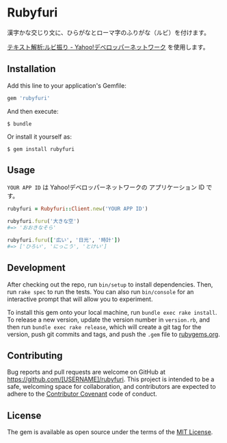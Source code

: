 # Rubyfuri

漢字かな交じり文に、ひらがなとローマ字のふりがな（ルビ）を付けます。

[テキスト解析:ルビ振り - Yahoo!デベロッパーネットワーク](http://developer.yahoo.co.jp/webapi/jlp/furigana/v1/furigana.html) を使用します。

## Installation

Add this line to your application's Gemfile:

```ruby
gem 'rubyfuri'
```

And then execute:

    $ bundle

Or install it yourself as:

    $ gem install rubyfuri

## Usage

``YOUR APP ID`` は Yahoo!デベロッパーネットワークの アプリケーション ID です。

```ruby
rubyfuri = Rubyfuri::Client.new('YOUR APP ID')

rubyfuri.furu('大きな空')
#=> 'おおきなそら'

rubyfuri.furu(['広い', '日光', '時計'])
#=> ['ひろい', 'にっこう', 'とけい']
```

## Development

After checking out the repo, run `bin/setup` to install dependencies. Then, run `rake spec` to run the tests. You can also run `bin/console` for an interactive prompt that will allow you to experiment.

To install this gem onto your local machine, run `bundle exec rake install`. To release a new version, update the version number in `version.rb`, and then run `bundle exec rake release`, which will create a git tag for the version, push git commits and tags, and push the `.gem` file to [rubygems.org](https://rubygems.org).

## Contributing

Bug reports and pull requests are welcome on GitHub at https://github.com/[USERNAME]/rubyfuri. This project is intended to be a safe, welcoming space for collaboration, and contributors are expected to adhere to the [Contributor Covenant](contributor-covenant.org) code of conduct.


## License

The gem is available as open source under the terms of the [MIT License](http://opensource.org/licenses/MIT).
